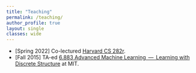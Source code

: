 ```yaml
---
title: "Teaching"
permalink: /teaching/
author_profile: true
layout: single 
classes: wide
---
```

- [Spring 2022] Co-lectured [Harvard CS 282r](https://sites.google.com/corp/view/harvardcs282r/home).
- [Fall 2015] TA-ed [6.883 Advanced Machine Learning  —  Learning with Discrete Structure](http://people.csail.mit.edu/stefje/fall15/index.html) at MIT.